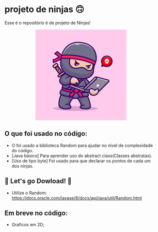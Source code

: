 # projeto de ninjas 🙃

Esse é o repositório é de projeto de Ninjas! 

<div align='center'>
  <div>
    <img height='300px' width='auto' src='imgs/ninjas.png'/>
  </div>
</div>

## O que foi usado no código:

* O foi usado a biblioteca Random para ajudar no nivel de complexidade do código.
* [Java básico] Para aprender uso do abstract class(Classes abstratas).
* [Uso de tipo byte] Foi usado para que declarar os pontos de cada um dos ninjas.

## 🚀 Let's go Dowload! 🚀
- Utilize o Random: 
https://docs.oracle.com/javase/8/docs/api/java/util/Random.html

## Em breve no código:
  - Graficos em 2D;
  